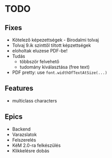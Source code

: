 # TODO

## Fixes
- Kötelező képezettségek - Birodalmi tolvaj
- Tolvaj 9.ik szinttől tiltott képzettségek
- eloholtak eluzese PDF-be!
- Tudás 
  - többször felvehető
  - tudomány kiválasztása (free text)
- PDF pretty: use `font.widthOfTextAtSize(...)`

## Features
- multiclass characters

## Epics
- Backend
- Varazslatok
- Felszerelés
- KéM 2.0-ra felkészülés
- Klikkelésre dobás
